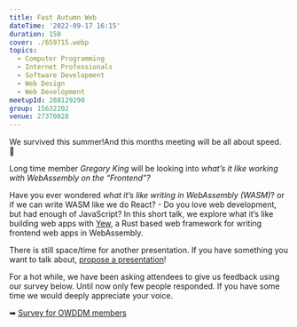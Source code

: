```yaml
---
title: Fast Autumn Web
dateTime: '2022-09-17 16:15'
duration: 150
cover: ./659715.webp
topics:
  - Computer Programming
  - Internet Professionals
  - Software Development
  - Web Design
  - Web Development
meetupId: 288129290
group: 15632202
venue: 27370028
---
```


We survived this summer!And this months meeting will be all about speed. 🚀

Long time member *Gregory King* will be looking into *what’s it like working with WebAssembly on the “Frontend”?*

Have you ever wondered *what it’s like writing in WebAssembly (WASM)*? or if we can write WASM like we do React? - Do you love web development, but had enough of JavaScript? In this short talk, we explore what it’s like building web apps with [Yew](https://yew.rs), a Rust based web framework for writing frontend web apps in WebAssembly.

There is still space/time for another presentation. If you have something you want to talk about, [propose a presentation](https://forms.gle/umcRKdEy9SekLQL68)!

For a hot while, we have been asking attendees to give us feedback using our survey below. Until now only few people responded. If you have some time we would deeply appreciate your voice.

➡︎ [Survey for OWDDM members](https://docs.google.com/forms/d/e/1FAIpQLSfzo6DecghqIfir5O-2eiuQXPf81j97XcOCVEr6eJgUSEGeMw/viewform)
